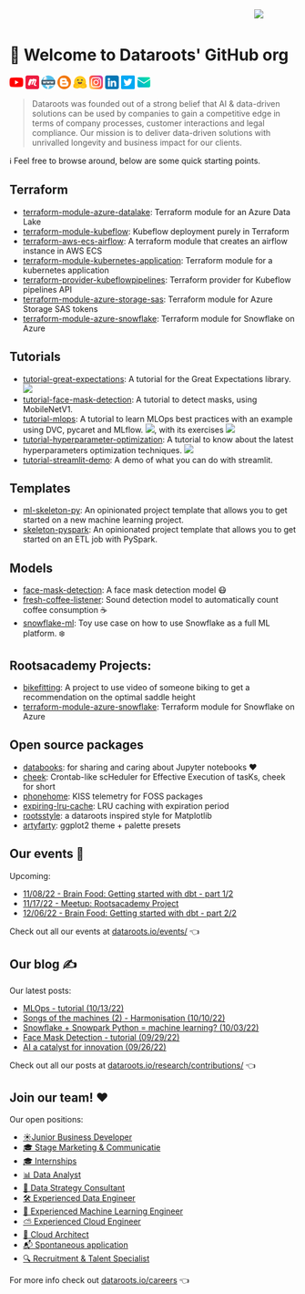 
<img src="https://dataroots.io/rectangle-symbol-rainbow.png" width=74 align="right">
<h1 style="padding-top: 24px">🖖 Welcome to Dataroots' GitHub org</h1>

[![youtube](assets/youtube.png)](https://www.youtube.com/c/dataroots)
[![meetup](assets/meetup.png)](https://www.meetup.com/rootlabs-x/)
[![web](assets/www.png)](https://dataroots.io)
[![blog](assets/blogger.png)](https://dataroots.io/research/contributions)
[![hugginface](assets/hugginface.png)](https://huggingface.co/dataroots)
[![instagram](assets/instagram.png)](https://www.instagram.com/lifeatdataroots/)
[![linkedin](assets/linkedin.png)](https://www.linkedin.com/company/dataroots)
[![twitter](assets/twitter.png)](https://twitter.com/Datarootsio)
[![email](assets/email.png)](mailto:info@dataroots.io)

> Dataroots was founded out of a strong belief that AI & data-driven solutions can be used by companies to gain a competitive edge in terms of company processes, customer interactions and legal compliance. Our mission is to deliver data-driven solutions with unrivalled longevity and business impact for our clients.


ℹ️ Feel free to browse around, below are some quick starting points.

## Terraform

- [terraform-module-azure-datalake](https://github.com/datarootsio/terraform-module-azure-datalake): Terraform module for an Azure Data Lake
- [terraform-module-kubeflow](https://github.com/datarootsio/terraform-module-kubeflow): Kubeflow deployment purely in Terraform
- [terraform-aws-ecs-airflow](https://github.com/datarootsio/terraform-aws-ecs-airflow): A terraform module that creates an airflow instance in AWS ECS
- [terraform-module-kubernetes-application](https://github.com/datarootsio/terraform-module-kubernetes-application): Terraform module for a kubernetes application
- [terraform-provider-kubeflowpipelines](https://github.com/datarootsio/terraform-provider-kubeflowpipelines): Terraform provider for Kubeflow pipelines API
- [terraform-module-azure-storage-sas](https://github.com/datarootsio/terraform-module-azure-storage-sas): Terraform module for Azure Storage SAS tokens
- [terraform-module-azure-snowflake](https://github.com/datarootsio/terraform-module-azure-snowflake): Terraform module for Snowflake on Azure

## Tutorials

- [tutorial-great-expectations](https://github.com/datarootsio/tutorial-great-expectations): A tutorial for the Great Expectations library.
<a href="https://colab.research.google.com/github/datarootsio/tutorial-great-expectations/blob/main/tutorial_great_expectations.ipynb" target="_blank" rel="noopener noreferrer"><img src="https://colab.research.google.com/assets/colab-badge.svg"></a>
- [tutorial-face-mask-detection](https://github.com/datarootsio/tutorial-face-mask-detection): A tutorial to detect masks, using MobileNetV1.
- [tutorial-mlops](https://github.com/datarootsio/tutorial-mlops): A tutorial to learn MLOps best practices with an example using DVC, pycaret and MLflow. <a href="https://colab.research.google.com/github/datarootsio/mlops-workshop/blob/main/notebooks/MLOps_Tutorial.ipynb" target="_blank" rel="noopener noreferrer"><img src="https://colab.research.google.com/assets/colab-badge.svg"></a>, with its exercises <a href="https://colab.research.google.com/github/datarootsio/mlops-workshop/blob/main/notebooks/MLOps_Exercise.ipynb" target="_blank" rel="noopener noreferrer"><img src="https://colab.research.google.com/assets/colab-badge.svg"></a>
- [tutorial-hyperparameter-optimization](https://github.com/datarootsio/tutorial-hyperparameter-optimization): A tutorial to know about the latest hyperparameters optimization techniques. <a href="https://colab.research.google.com/drive/1fNzrF96E-Uhexdd0mFITsp-YpWZ2Mzwa" target="_blank" rel="noopener noreferrer"><img src="https://colab.research.google.com/assets/colab-badge.svg"></a>
- [tutorial-streamlit-demo](https://github.com/datarootsio/tutorial-streamlit-demo): A demo of what you can do with streamlit.

## Templates

- [ml-skeleton-py](https://github.com/datarootsio/ml-skeleton-py): An opinionated project template that allows you to get started on a new machine learning project.
- [skeleton-pyspark](https://github.com/datarootsio/skeleton-pyspark): An opinionated project template that allows you to get started on an ETL job with PySpark.

## Models

- [face-mask-detection](https://github.com/datarootsio/face-mask-detection): A face mask detection model 😷
- [fresh-coffee-listener](https://github.com/datarootsio/fresh-coffee-listener): Sound detection model to automatically count coffee consumption ☕️
- [snowflake-ml](https://github.com/datarootsio/snowflake-ml): Toy use case on how to use Snowflake as a full ML platform. ❄️

## Rootsacademy Projects:

- [bikefitting](https://github.com/datarootsio/bikefitting): A project to use video of someone biking to get a recommendation on the optimal saddle height
- [terraform-module-azure-snowflake](https://github.com/datarootsio/terraform-module-azure-snowflake): Terraform module for Snowflake on Azure

## Open source packages

- [databooks](https://github.com/datarootsio/databooks): for sharing and caring about Jupyter notebooks ❤️
- [cheek](https://github.com/datarootsio/cheek): Crontab-like scHeduler for Effective Execution of tasKs, cheek for short
- [phonehome](https://github.com/datarootsio/phonehome): KISS telemetry for FOSS packages
- [expiring-lru-cache](https://github.com/datarootsio/expiring-lru-cache): LRU caching with expiration period
- [rootsstyle](https://github.com/datarootsio/rootsstyle): a dataroots inspired style for Matplotlib
- [artyfarty](https://github.com/datarootsio/artyfarty): ggplot2 theme + palette presets

<!-- [[[cog
import os
import cog
from dataroots_profile import eventbrite

cog.out(
    eventbrite.info(key=os.environ["EVENTBRITE_KEY"])
)
]]] -->
## Our events 🍻

Upcoming:

- [11/08/22 - Brain Food: Getting started with dbt - part 1/2](https://www.eventbrite.be/e/brain-food-getting-started-with-dbt-part-12-tickets-403342356847)
- [11/17/22 - Meetup: Rootsacademy Project](https://www.eventbrite.be/e/meetup-rootsacademy-project-tickets-405085781477)
- [12/06/22 - Brain Food: Getting started with dbt - part 2/2](https://www.eventbrite.be/e/brain-food-getting-started-with-dbt-part-22-tickets-403923996547)

Check out all our events at [dataroots.io/events/](https://dataroots.io/events/) 👈
<!-- [[[end]]] -->

<!-- [[[cog
import os
import cog
from dataroots_profile import ghost

cog.out(
    ghost.info(key=os.environ["GHOST_KEY"])
)
]]] -->
## Our blog ✍️

Our latest posts:

- [MLOps - tutorial (10/13/22)](https://dataroots.io/research/contributions/mlops-tutorial)
- [Songs of the machines (2) - Harmonisation (10/10/22)](https://dataroots.io/research/contributions/ai-songcontest-2022-coconet)
- [Snowflake + Snowpark Python = machine learning? (10/03/22)](https://dataroots.io/research/contributions/snowflake-ml)
- [Face Mask Detection - tutorial (09/29/22)](https://dataroots.io/research/contributions/face-mask-detection)
- [AI a catalyst for innovation (09/26/22)](https://dataroots.io/research/contributions/ai-a-catalyst-for-innovation)

Check out all our posts at [dataroots.io/research/contributions/](https://dataroots.io/research/contributions/) 👈
<!-- [[[end]]] -->

<!-- [[[cog
import cog
from dataroots_profile import recruitee

cog.out(
    recruitee.info()
)
]]] -->
## Join our team! ❤️

Our open positions:

- [☀️Junior Business Developer](https://careers.dataroots.io/o/junior-business-developer)
- [🎓 Stage Marketing & Communicatie](https://careers.dataroots.io/o/stage-marketing-communicatie)
- [🎓 Internships](https://careers.dataroots.io/o/internships)
- [📊  Data Analyst](https://careers.dataroots.io/o/data-analyst)
- [🤝  Data Strategy Consultant](https://careers.dataroots.io/o/data-strategy-consultant)
- [🛠 Experienced Data Engineer](https://careers.dataroots.io/o/experienced-data-engineer-hybrid)
- [🤖  Experienced Machine Learning Engineer](https://careers.dataroots.io/o/experienced-machine-learning-engineer)
- [⛅️ Experienced Cloud Engineer](https://careers.dataroots.io/o/experienced-cloud-engineer)
- [📐 Cloud Architect](https://careers.dataroots.io/o/cloud-architect)
- [📬  Spontaneous application](https://careers.dataroots.io/o/spontaneous-application)
- [🔍 Recruitment & Talent Specialist](https://careers.dataroots.io/o/recruitment-talent-specialist)

For more info check out [dataroots.io/careers](https://dataroots.io/careers) 👈
<!-- [[[end]]] -->
